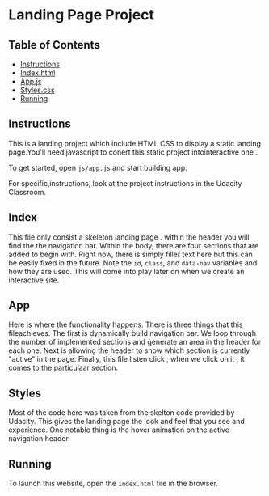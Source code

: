 # Landing Page Project

## Table of Contents

* [Instructions](#instructions)
* [Index.html](#index)
* [App.js](#app)
* [Styles.css](#style)
* [Running](#running)

## Instructions

This is a landing project which include HTML CSS to display a static landing page.You'll need javascript to conert this static project intointeractive one .

To get started, open `js/app.js` and start building app.

For specific,instructions, look at the project instructions in the Udacity Classroom.

## Index
This file only consist a skeleton landing page . within the header you will find the the navigation bar. Within the body, there are four sections that are added to begin with. Right now, there is simply filler text here but this can be easily fixed in the future. Note the `id`, `class`, and `data-nav` variables and how they are used. This will come into play later on when we create an interactive site.

## App
Here is where the functionality happens. There is three things that this fileachieves. The first is dynamically build navigation bar. We loop through the number of implemented sections and generate an area in the header for each one. Next is allowing the header to show which section is currently "active" in the page. Finally, this file listen click , when we click on it , it comes to the particulaar section.

## Styles
Most of the code here was taken from the skelton code provided by Udacity. This gives the landing page the look and feel that you see and experience. One notable thing is the hover animation on the active navigation header.

## Running
To launch this website, open the `index.html` file in the browser. 
